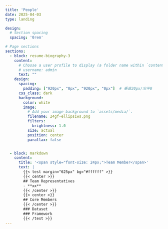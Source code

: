 ```yaml
---
title: 'People'
date: 2025-04-03
type: landing

design:
  # Section spacing
  spacing: '0rem'

# Page sections
sections:
  - block: resume-biography-3
    content:
      # Choose a user profile to display (a folder name within `content/authors/`)
      # username: admin
      text: ""
    design:
      spacing:
        padding: ["920px", "0px", "920px", "0px"]  # 垂直30px/水平0
      css_class: dark
      background:
        color: white
        image:
          # Add your image background to `assets/media/`.
          filename: 24gf-ellipsiws.png
          filters:
            brightness: 1.0
          size: actual
          position: center
          parallax: false


  - block: markdown
    content:
      title: '<span style="font-size: 24px;">Team Member</span>'
      text: |
        {{< test margin="625px" bg="#ffffff" >}}
        {{< center >}}
        ## Team Representatives
        - **xx**
        {{< /center >}}
        {{< center >}}
        ## Core Members
        {{< /center >}}
        ### Dataset
        ### Framework
        {{< /test >}}
---
```

